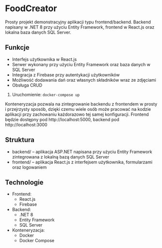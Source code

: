 # FoodCreator
Prosty projekt demonstracyjny aplikacji typu frontend/backend. Backend napisany w .NET 8 przy użyciu Entity Framework, frontend w React.js oraz lokalna baza danych SQL Server.

## Funkcje
- Interfejs użytkownika w React.js
- Serwer wykonany przy użyciu Entity Framework oraz baza danych w SQL Server
- Integracja z Firebase przy autentykacji użytkowników
- Możliwość dodawania dań oraz własnych składników wraz ze zdjęciami
- Obsługa CRUD

1. Uruchomienie:
    `docker-compose up`

Konteneryzacja pozwala na zintegrowanie backendu z frontendem w prosty i przejrzysty sposób, dzięki czemu wiele osób może pracować na kodzie aplikacji przy zachowaniu każdorazowo tej samej konfiguracji. Frontend będzie dostępny pod http://localhost:5000, backend pod http://localhost:3000

## Struktura
- backend/ – aplikacja ASP.NET napisana przy użyciu Entity Framework zintegrowana z lokalną bazą danych SQL Server
- frontend/ – aplikacja React.js z interfejsem użytkownika, formularzami oraz logowaniem

## Technologie
- Frontend:
    - React.js
    - Firebase
- Backend:
    - .NET 8 
    - Entity Framework
    - SQL Server
- Konteneryzacja:
    - Docker
    - Docker Compose
